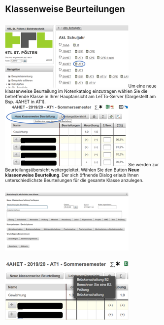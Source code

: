 # Klassenweise Beurteilungen



<br>![400px-ClipCapIt-200429-213841.PNG](400px-ClipCapIt-200429-213841.PNG)Um eine neue klassenweise Beurteilung im Notenkatalog einzutragen wählen Sie die betreffende Klasse in Ihrer Hauptansicht am LeTTo-Server (Dargestellt am Bsp. 4AHET in AT1).
<br>![400px-ClipCapIt-200429-214822.PNG](400px-ClipCapIt-200429-214822.PNG)Sie werden zur Beurteilungsübersicht weitergeleitet. Wählen Sie den Button **Neue klassenweise Beurteilung**.
Der sich öffnende Dialog erlaub Ihnen unterschiedlichste Beurteilungen für die gesamte Klasse anzulegen.

<br>![400px-ClipCapIt-200429-214524.PNG](400px-ClipCapIt-200429-214524.PNG)

<br>![400px-ClipCapIt-200429-215120.PNG](400px-ClipCapIt-200429-215120.PNG)

